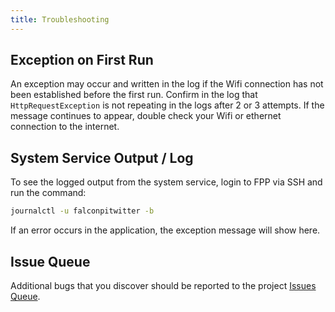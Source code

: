 ```yaml
---
title: Troubleshooting
---
```


## Exception on First Run

An exception may occur and written in the log if the Wifi connection has not been established before the first run. 
Confirm in the log that ```HttpRequestException``` is not repeating in the logs after 2 or 3 attempts. If the 
message continues to appear, double check your Wifi or ethernet connection to the internet.

## System Service Output / Log

To see the logged output from the system service, login to FPP via SSH and run the command: 

```sh
journalctl -u falconpitwitter -b
```

If an error occurs in the application, the exception message will show here.

## Issue Queue

Additional bugs that you discover should be reported to the project
[Issues Queue](https://github.com/almostengr/falconpitwitter/issues).
